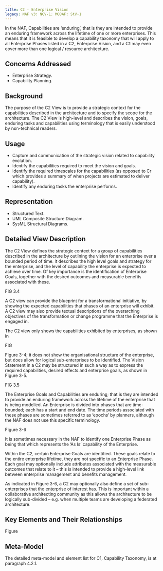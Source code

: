 ```yaml
---
title: C2 - Enterprise Vision
legacy: NAF v3: NCV-1; MODAF: StV-1
---
```



In the NAF, Capabilities are ‘enduring’, that is they are intended to provide an
enduring framework across the lifetime of one or more enterprises. This means that
it is feasible to develop a capability taxonomy that will apply to all Enterprise Phases
listed in a C2, Enterprise Vision, and a C1 may even cover more than one logical /
resource architecture.


## Concerns Addressed

* Enterprise Strategy.
* Capability Planning.

## Background

The purpose of the C2 View is to provide a strategic context for the capabilities
described in the architecture and to specify the scope for the architecture. The C2
View is high-level and describes the vision, goals, enduring tasks and capabilities
using terminology that is easily understood by non-technical readers.


## Usage

* Capture and communication of the strategic vision related to capability evolution.
* Identify the capabilities required to meet the vision and goals.
* Identify the required timescales for the capabilities (as opposed to Cr which
  provides a summary of when projects are estimated to deliver capability).
* Identify any enduring tasks the enterprise performs.

## Representation

* Structured Text.
* UML Composite Structure Diagram.
* SysML Structural Diagrams.

## Detailed View Description

The C2 View defines the strategic context for a group of capabilities described in the
architecture by outlining the vision for an enterprise over a bounded period of time. It
describes the high level goals and strategy for the enterprise, and the level of
capability the enterprise is expected to achieve over time. Of key importance is the
identification of Enterprise Goals, together with the desired outcomes and
measurable benefits associated with these.

FIG 3.4

A C2 view can provide the blueprint for a transformational initiative, by showing the
expected capabilities that phases of an enterprise will exhibit. A C2 view may also
provide textual descriptions of the overarching objectives of the transformation or
change programme that the Enterprise is engaged in.

The C2 view only shows the capabilities exhibited by enterprises, as shown in

FIG

Figure 3-4; it does not show the organisational structure of the enterprise, but does
allow for logical sub-enterprises to be identified. The Vision Statement in a C2 may
be structured in such a way as to express the required capabilities, desired effects
and enterprise goals, as shown in Figure 3-5.

FIG 3.5

The Enterprise Goals and Capabilities are enduring; that is they are intended to
provide an enduring framework across the lifetime of the enterprise that is being
modelled. An Enterprise is divided into phases that are time-bounded; each has a
start and end date. The time periods associated with these phases are sometimes
referred to as ‘epochs’ by planners, although the NAF does not use this specific
terminology.

Figure 3-6

It is sometimes necessary in the NAF to identify one Enterprise Phase as being that
which represents the ‘As Is’ capability of the Enterprise.

Within the C2, certain Enterprise Goals are identified. These goals relate to the
entire enterprise lifetime, they are not specific to an Enterprise Phase. Each goal
may optionally include attributes associated with the measurable outcomes that
relate to it – this is intended to provide a high-level link between enterprise
management and benefits management.

As indicated in Figure 3-6, a C2 may optionally also define a set of sub-enterprises
that the enterprise of interest has. This is important within a collaborative architecting
community as this allows the architecture to be logically sub-divided – e.g. when
multiple teams are developing a federated architecture.


## Key Elements and Their Relationships

Figure

## Meta-Model

The detailed meta-model and element list for C1, Capability Taxonomy, is at paragraph 4.2.1.
